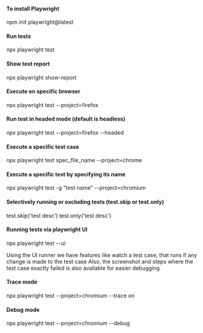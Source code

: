 #### To install Playwright
npm init playwright@latest

#### Run tests
npx playwright test

#### Show test report
npx playwright show-report

#### Execute on specific browser
npx playwright test --project=firefox

#### Run test in headed mode (default is headless)
npx playwright test --project=firefox --headed

#### Execute a specific test case
npx playwright test spec_file_name --project=chrome

#### Execute a specific test by specifying its name
npx playwright test -g "test name" --project=chromium

#### Selectively running or excluding tests (test.skip or test.only)
test.skip('test desc')
test.only('test desc')

#### Running tests via playwright UI
npx playwright test --ui

Using the UI runner we have features like watch a test case, that runs if any change is made to the test case
Also, the screenshot and steps where the test case exactly failed is also available for easier debugging

#### Trace mode
npx playwright test --project=chromium --trace on

#### Debug mode
npx playwright test --project=chromium --debug